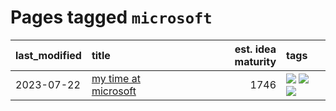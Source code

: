# Pages tagged `microsoft`

|last_modified|title|est. idea maturity|tags
|:---|:---|---:|:---|
|2023-07-22|[my time at microsoft](../my_time_at_microsoft.md)|1746|[![](https://img.shields.io/badge/tag-amazon-e6ab9)](../tags/amazon.md) [![](https://img.shields.io/badge/tag-autobiographical-abf295)](../tags/autobiographical.md) [![](https://img.shields.io/badge/tag-microsoft-97a75e)](../tags/microsoft.md)|